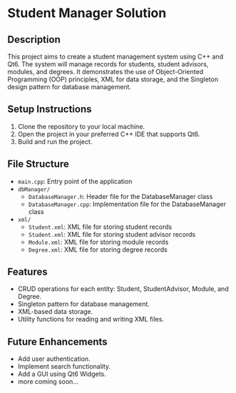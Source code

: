 # Student Manager Solution

## Description

This project aims to create a student management system using C++ and Qt6. The system will manage records for students, student advisors, modules, and degrees. It demonstrates the use of Object-Oriented Programming (OOP) principles, XML for data storage, and the Singleton design pattern for database management.

## Setup Instructions

1. Clone the repository to your local machine.
2. Open the project in your preferred C++ IDE that supports Qt6.
3. Build and run the project.

## File Structure

- `main.cpp`: Entry point of the application
- `dbManager/`
    - `DatabaseManager.h`: Header file for the DatabaseManager class
    - `DatabaseManager.cpp`: Implementation file for the DatabaseManager class
- `xml/`
    - `Student.xml`: XML file for storing student records
    - `Student.xml`: XML file for storing student advisor records
    - `Module.xml`: XML file for storing module records
    - `Degree.xml`: XML file for storing degree records

## Features

- CRUD operations for each entity: Student, StudentAdvisor, Module, and Degree.
- Singleton pattern for database management.
- XML-based data storage.
- Utility functions for reading and writing XML files.

## Future Enhancements

- Add user authentication.
- Implement search functionality.
- Add a GUI using Qt6 Widgets.
- more coming soon...

